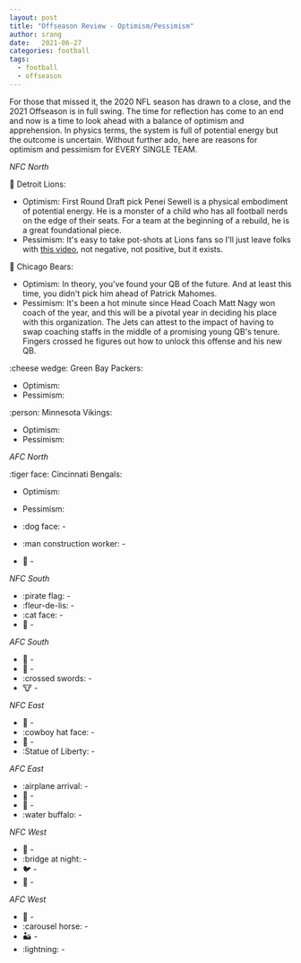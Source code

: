 ```yaml
---
layout: post
title: "Offseason Review - Optimism/Pessimism"
author: srang
date:   2021-06-27
categories: football
tags:
  - football
  - offseason
---
```


For those that missed it, the 2020 NFL season has drawn to a close, and the
2021 Offseason is in full swing.  The time for reflection has come to an end
and now is a time to look ahead with a balance of optimism and apprehension. In
physics terms, the system is full of potential energy but the outcome is
uncertain. Without further ado, here are reasons for optimism and pessimism for
EVERY SINGLE TEAM.

*NFC North*

:lion: Detroit Lions:

- Optimism: First Round Draft pick Penei Sewell is a physical embodiment of
  potential energy. He is a monster of a child who has all football nerds on
  the edge of their seats. For a team at the beginning of a rebuild, he is a
  great foundational piece.
- Pessimism: It's easy to take pot-shots at Lions fans so I'll just leave folks
  with [this video](https://youtu.be/Ng8TV6buqqM?t=53), not negative, not
  positive, but it exists.

:bear: Chicago Bears:

- Optimism: In theory, you've found your QB of the future. And at least this
  time, you didn't pick him ahead of Patrick Mahomes.
- Pessimism: It's been a hot minute since Head Coach Matt Nagy won coach of the
  year, and this will be a pivotal year in deciding his place with this
  organization. The Jets can attest to the impact of having to swap coaching
  staffs in the middle of a promising young QB's tenure. Fingers crossed he
  figures out how to unlock this offense and his new QB.

:cheese wedge: Green Bay Packers:
- Optimism:
- Pessimism:

:person: Minnesota Vikings:
- Optimism:
- Pessimism:

*AFC North*

:tiger face: Cincinnati Bengals:

- Optimism:
- Pessimism:

- :dog face: -
- :man construction worker: -
- :penguin: -

*NFC South*
- :pirate flag: -
- :fleur-de-lis: -
- :cat face: -
- :turkey: -

*AFC South*
- :horse: -
- :leopard: -
- :crossed swords: -
- :cow: -

*NFC East*
- :eagle: -
- :cowboy hat face: -
- :football: -
- :Statue of Liberty: -

*AFC East*
- :airplane arrival: -
- :dolphin: -
- :lobster: -
- :water buffalo: -

*NFC West*
- :ram: -
- :bridge at night: -
- :bird: -
- :parrot: -

*AFC West*
- :wolf: -
- :carousel horse: -
- :desert: -
- :lightning: -
